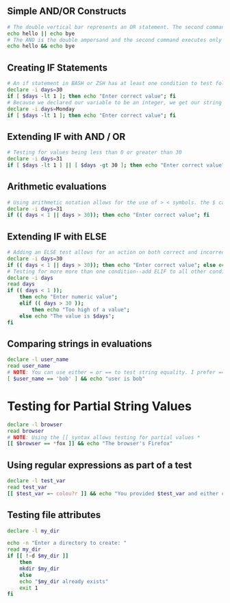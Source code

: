 ## Simple AND/OR Constructs
```bash
# The double vertical bar represents an OR statement. The second command only runs if the first fails
echo hello || echo bye
# The AND is the double ampersand and the second command executes only if the first command succeeds
echo hello && echo bye
```

## Creating IF Statements
```bash 
# An if statement in BASH or ZSH has at least one condition to test followed by one or more actions. the `fi` ends the statement
declare -i days=30
if [ $days -lt 1 ]; then echo "Enter correct value"; fi
# Because we declared our variable to be an integer, we get our string echoed back to us
declare -i days=Monday
if [ $days -lt 1 ]; then echo "Enter correct value"; fi

```
## Extending IF with AND / OR
```bash
# Testing for values being less than 0 or greater than 30
declare -i days=31
if [ $days -lt 1 ] || [ $days -gt 30 ]; then echo "Enter correct value"; fi
```

## Arithmetic evaluations
```bash
# Using arithmetic notation allows for the use of > < symbols. the $ can be omitted from variable
declare -i days=31
if (( days < 1 || days > 30)); then echo "Enter correct value"; fi
```

## Extending IF with ELSE
```bash
# Adding an ELSE test allows for an action on both correct and incorrect input
declare -i days=30
if (( days < 1 || days > 30)); then echo "Enter correct value"; else echo "All good": fi
# Testing for more more than one condition--add ELIF to all other conditions and ELSE to the final
declare -i days
read days
if (( days < 1 )); 
    then echo "Enter numeric value"; 
    elif (( days > 30 )); 
        then echo "Too high of a value";
    else echo "The value is $days";
fi
```

## Comparing strings in evaluations
```bash
declare -l user_name
read user_name
# NOTE: You can use either = or == to test string equality. I prefer == to differentiate from assignment operator.
[ $user_name == 'bob' ] && echo "user is bob"
```

# Testing for Partial String Values
```bash
declare -l browser
read browser
# NOTE: Using the [[ syntax allows testing for partial values *
[[ $browser == *fox ]] && echo "The browser's Firefox"
```

## Using regular expressions as part of a test
```bash
declare -l test_var
read test_var
[[ $test_var =~ colou?r ]] && echo "You provided $test_var and either color or colour were acceptable answers"
```


## Testing file attributes
```bash
declare -l my_dir

echo -n "Enter a directory to create: "
read my_dir
if [[ !-d $my_dir ]]
    then
    mkdir $my_dir
    else
    echo "$my_dir already exists"
    exit 1
fi
```